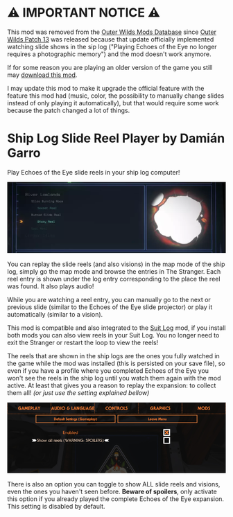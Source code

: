 
# ⚠️ IMPORTANT NOTICE ⚠️

This mod was removed from the [Outer Wilds Mods Database](https://github.com/ow-mods/ow-mod-db) since [Outer Wilds Patch 13](https://www.mobiusdigitalgames.com/news/patch-13-is-now-available) was released because that update officially implemented watching slide shows in the sip log ("Playing Echoes of the Eye no longer requires a photographic memory") and the mod doesn't work anymore.

If for some reason you are playing an older version of the game you still may [download this mod](https://github.com/dgarroDC/ShipLogSlideReelPlayer/releases/tag/1.2.0).

I may update this mod to make it upgrade the official feature with the feature this mod had (music, color, the possibility to manually change slides instead of only playing it automatically), but that would require some work because the patch changed a lot of things.

# Ship Log Slide Reel Player by Damián Garro

Play Echoes of the Eye slide reels in your ship log computer!

![thumbnail](thumbnail.webp)

You can replay the slide reels (and also visions) in the map mode of the ship log, simply go the map mode and browse the entries in The Stranger. Each reel entry is shown under the log entry corresponding to the place the reel was found. It also plays audio! 

While you are watching a reel entry, you can manually go to the next or previous slide (similar to the Echoes of the Eye slide projector) or play it automatically (similar to a vision).

This mod is compatible and also integrated to the [Suit Log](https://outerwildsmods.com/mods/suitlog/) mod, if you install both mods you can also view reels in your Suit Log. You no longer need to exit the Stranger or restart the loop to view the reels!

The reels that are shown in the ship logs are the ones you fully watched in the game while the mod was installed (this is persisted on your save file), so even if you have a profile where you completed Echoes of the Eye you won't see the reels in the ship log until you watch them again with the mod active. At least that gives you a reason to replay the expansion: to collect them all! *(or just use the setting explained bellow)*

![settings](settings.png)

There is also an option you can toggle to show ALL slide reels and visions, even the ones you haven't seen before. **Beware of spoilers**, only activate this option if you already played the complete Echoes of the Eye expansion. This setting is disabled by default.
